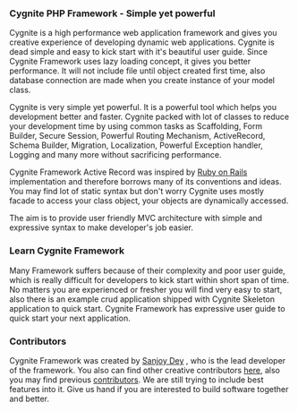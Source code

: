 ### Cygnite PHP Framework - Simple yet powerful  

Cygnite is a high performance web application framework and gives you creative experience of developing dynamic web applications. Cygnite is dead simple and easy to kick start with it's beautiful user guide. Since Cygnite Framework uses lazy loading concept, it gives you better performance. It will not include file until object created first time, also database connection are made when you create instance of your model class.  

Cygnite is very simple yet powerful. It is a powerful tool which helps you development better and faster. Cygnite packed with lot of classes to reduce your development time by using common tasks as Scaffolding, Form Builder, Secure Session, Powerful Routing Mechanism, ActiveRecord, Schema Builder, Migration, Localization, Powerful Exception handler, Logging and many more without sacrificing performance.  

Cygnite Framework Active Record was inspired by [Ruby on Rails](http://rubyonrails.org/) implementation and therefore borrows many of its conventions and ideas. You may find lot of static syntax but don't worry Cygnite uses mostly facade to access your class object, your objects are dynamically accessed.  

The aim is to provide user friendly MVC architecture with simple and expressive syntax to make developer's job easier.    

### Learn Cygnite Framework  
Many Framework suffers because of their complexity and poor user guide, which is really difficult for developers to kick start within short span of time. No matters you are experienced or fresher you will find very easy to start, also there is an example crud application shipped with Cygnite Skeleton application to quick start. Cygnite Framework has expressive user guide to quick start your next application.  

### Contributors  

Cygnite Framework was created by [Sanjoy Dey](https://github.com/sanjoydesk) , who is the lead developer of the framework. You also can find other creative contributors [here](https://github.com/cygnite/framework/graphs/contributors), also you may find previous [contributors](https://github.com/sanjoydesk/cygniteframework/graphs/contributors). We are still trying to include best features into it. Give us hand if you are interested to build software together and better.